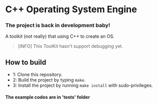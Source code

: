 # C++ Operating System Engine

### The project is back in development baby!

A toolkit (not really) that using C++ to create an OS.

> [INFO]
> This ToolKit hasn't support debugging yet.

## How to build
* 1: Clone this repository.
* 2: Build the project by typing ```make```.
* 3: Install the project by running ```make install``` with sudo-privileges.


#### The example codes are in 'tests' folder